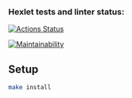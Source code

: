 ### Hexlet tests and linter status:
[![Actions Status](https://github.com/dotnil/js-starter-project-44/actions/workflows/hexlet-check.yml/badge.svg)](https://github.com/dotnil/js-starter-project-44/actions)

[![Maintainability](https://api.codeclimate.com/v1/badges/99e70f0f04af7fcd3143/maintainability)](https://codeclimate.com/github/dotnil/js-starter-project-44/maintainability)

## Setup

```bash
make install
```
